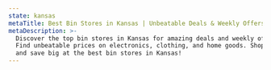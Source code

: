 ```yaml
---
state: kansas
metaTitle: Best Bin Stores in Kansas | Unbeatable Deals & Weekly Offers
metaDescription: >-
  Discover the top bin stores in Kansas for amazing deals and weekly offers.
  Find unbeatable prices on electronics, clothing, and home goods. Shop smart
  and save big at the best bin stores in Kansas!
---
```


